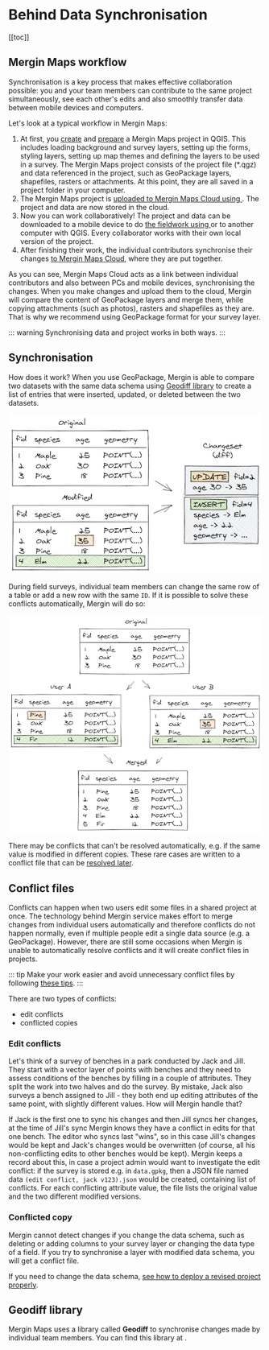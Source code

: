 # Behind Data Synchronisation
<!-- concept / reference -->
[[toc]]

## Mergin Maps workflow
Synchronisation is a key process that makes effective collaboration possible: you and your team members can contribute to the same project simultaneously, see each other's edits and also smoothly transfer data between mobile devices and computers.

Let's look at a typical workflow in Mergin Maps:
1. At first, you [create](./create-project/#create-a-project-in-qgis) and [prepare](../gis/features/) a Mergin Maps project in QGIS. This includes loading background and survey layers, setting up the forms, styling layers, setting up map themes and defining the layers to be used in a survey. The Mergin Maps project consists of the project file (*.qgz) and data referenced in the project, such as GeoPackage layers, shapefiles, rasters or attachments. At this point, they are all saved in a project folder in your computer.
2. The Mergin Maps project is [uploaded to Mergin Maps Cloud using <QGISPluginName />](./plugin-sync-project/). The project and data are now stored in the cloud.
3. Now you can work collaboratively! The project and data can be downloaded to a mobile device to do [the fieldwork using <MobileAppName /> ](../tutorials/mobile/) or to another computer with QGIS. Every collaborator works with their own local version of the project.
4. After finishing their work, the individual contributors synchronise their changes [to Mergin Maps Cloud](../tutorials/mobile/#saving-data-to-the-cloud), where they are put together.

As you can see, Mergin Maps Cloud acts as a link between individual contributors and also between PCs and mobile devices, synchronising the changes. When you make changes and upload them to the cloud, Mergin will compare the content of GeoPackage layers and merge them, while copying attachments (such as photos), rasters and shapefiles as they are. That is why we recommend using GeoPackage format for your survey layer.

::: warning
Synchronising data and project works in both ways.
:::

## Synchronisation
How does it work? When you use GeoPackage, Mergin is able to compare two datasets with the same data schema using [Geodiff library](#geodiff-library) to create a list of entries that were inserted, updated, or deleted between the two datasets. 

![geodiff](./geodiff-diff.png)

During field surveys, individual team members can change the same row of a table or add a new row with the same `ID`. If it is possible to solve these conflicts automatically, Mergin will do so:

![geodiff](./geodiff-rebase.png)

There may be conflicts that can't be resolved automatically, e.g. if the same value is modified in different copies. These rare cases are written to a conflict file that can be [resolved later](./missing-data/#there-are-conflict-files-in-the-folder).

## Conflict files
Conflicts can happen when two users edit some files in a shared project at once. The technology behind Mergin service makes effort to merge changes from individual users automatically and therefore conflicts do not happen normally, even if multiple people edit a single data source (e.g. a GeoPackage). However, there are still some occasions when Mergin is unable to automatically resolve conflicts and it will create conflict files in projects.

::: tip
Make your work easier and avoid unnecessary conflict files by following [these tips](../layer/best-practice/).
:::

There are two types of conflicts:
- edit conflicts
- conflicted copies

### Edit conflicts
Let's think of a survey of benches in a park conducted by Jack and Jill. They start with a vector layer of points with benches and they need to assess conditions of the benches by filling in a couple of attributes. They split the work into two halves and do the survey. By mistake, Jack also surveys a bench assigned to Jill - they both end up editing attributes of the same point, with slightly different values. How will Mergin handle that?

<!-- TODO: illustration of edits - diamond shape - base, Jack, Jill, result -->

If Jack is the first one to sync his changes and then Jill syncs her changes, at the time of Jill's sync Mergin knows they have a conflict in edits for that one bench. The editor who syncs last "wins", so in this case Jill's changes would be kept and Jack's changes would be overwritten (of course, all his non-conflicting edits to other benches would be kept). Mergin keeps a record about this, in case a project admin would want to investigate the edit conflict: if the survey is stored e.g. in `data.gpkg`, then a JSON file named data `(edit conflict, jack v123).json` would be created, containing list of conflicts. For each conflicting attribute value, the file lists the original value and the two different modified versions.

### Conflicted copy
Mergin cannot detect changes if you change the data schema, such as deleting or adding columns to your survey layer or changing the data type of a field. If you try to synchronise a layer with modified data schema, you will get a conflict file.

If you need to change the data schema, [see how to deploy a revised project properly](./deploy-new-project/).
 
<!-- TODO: example when that happens (change of database schema) -->

## Geodiff library
Mergin Maps uses a library called **Geodiff** to synchronise changes made by individual team members. You can find this library at <GitHubRepo id="MerginMaps/geodiff" /> .
